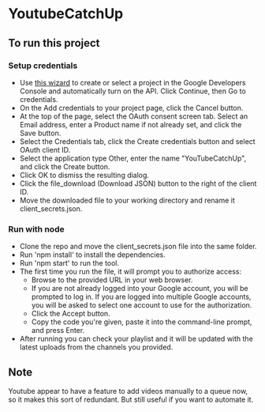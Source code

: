 # YoutubeCatchUp

## To run this project

### Setup credentials
- Use [this wizard](https://console.developers.google.com/flows/enableapi?apiid=youtube) to create or select a project in the Google Developers Console and automatically turn on the API. Click Continue, then Go to credentials.
- On the Add credentials to your project page, click the Cancel button.
- At the top of the page, select the OAuth consent screen tab. Select an Email address, enter a Product name if not already set, and click the Save button.
- Select the Credentials tab, click the Create credentials button and select OAuth client ID.
- Select the application type Other, enter the name "YouTubeCatchUp", and click the Create button.
- Click OK to dismiss the resulting dialog.
- Click the file_download (Download JSON) button to the right of the client ID.
- Move the downloaded file to your working directory and rename it client_secrets.json.

### Run with node
- Clone the repo and move the client_secrets.json file into the same folder.
- Run 'npm install' to install the dependencies.
- Run 'npm start' to run the tool.
- The first time you run the file, it will prompt you to authorize access:
    - Browse to the provided URL in your web browser.
    - If you are not already logged into your Google account, you will be prompted to log in. If you are logged into multiple Google accounts, you will be asked to select one account to use for the authorization.
    - Click the Accept button.
    - Copy the code you're given, paste it into the command-line prompt, and press Enter.
- After running you can check your playlist and it will be updated with the latest uploads from the channels you provided.

## Note
Youtube appear to have a feature to add videos manually to a queue now, so it makes this sort of redundant. But still useful if you want to automate it.
